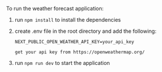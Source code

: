 To run the weather forecast application:
1. run `npm install` to install the dependencies
2. create .env file in the root directory and add the following:
    ```
    NEXT_PUBLIC_OPEN_WEATHER_API_KEY=your_api_key
    ```
   `get your api key from https://openweathermap.org/`

3. run `npm run dev` to start the application